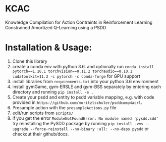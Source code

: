 # KCAC
Knowledge Compilation for Action Contraints in Reinforcement Learning
Constrained Amortized Q-Learning using a PSDD

# Installation & Usage:
1. Clone this library
1. create a conda env with python 3.6. and optionally run `conda install pytorch==1.10.1 torchvision==0.11.2 torchaudio==0.10.1 cudatoolkit=11.3 -c pytorch -c conda-forge` for GPU support
1. install libraries from `requirements.txt` into your python 3.6 environment
1. install gymGame, gym-ERSLE and gym-BSS separately by entering each directory and running `pip install -e .`
1. Create your psdd and entity to psdd variable mapping, e.g. with code provided in `https://github.com/moritzlschuler/psddcomp4acrl`.
1. Presample action with the `presampleActions.py` file
1. edit/run scripts from `scripts/`
1. if you get the error `ModuleNotFoundError: No module named 'pysdd.sdd'` try reinstalling the PySDD package by running `pip install -vvv --upgrade --force-reinstall --no-binary :all: --no-deps pysdd` or checkout their github/docs.
